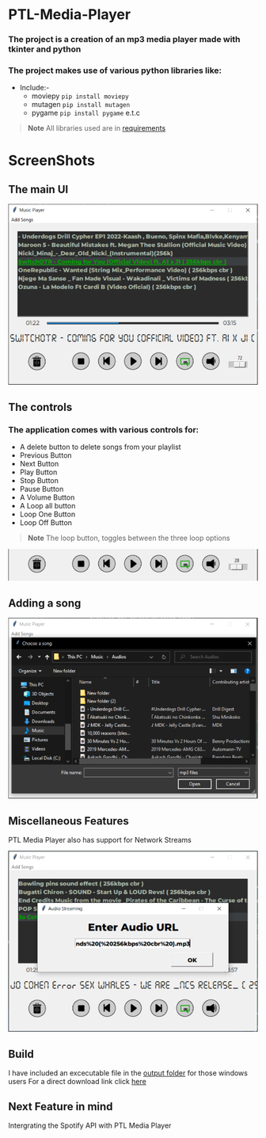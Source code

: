 # PTL-Media-Player
### The project is a creation of an mp3 media player made with tkinter and python
### The project makes use of various python libraries like:
- Include:-
  - moviepy  `pip install moviepy`
  - mutagen `pip install mutagen`
  - pygame `pip install pygame` e.t.c
> **Note** 
> All libraries used are in [requirements][libraries]

# ScreenShots
## The main UI

![UI...](screenshots/main-UI.PNG?raw=true "Optional Title")

## The controls
### The application comes with various controls for:
- A delete button to delete songs from your playlist
- Previous Button
- Next Button
- Play Button
- Stop Button
- Pause Button
- A Volume Button
- A Loop all button
- Loop One Button
- Loop Off Button
> **Note** 
> The loop button, toggles between the three loop options

![Controls...](screenshots/controls.PNG?raw=true "Optional Title")

## Adding a song

![AddSong...](screenshots/add-song.PNG?raw=true "Optional Title")

## Miscellaneous Features
PTL Media Player also has support for Network Streams

![Stream...](screenshots/stream.PNG?raw=true "Optional Title")

## Build
I have included an excecutable file in the [output folder][build] for those windows users
For a direct download link click [here][setup]

## Next Feature in mind
Intergrating the Spotify API with PTL Media Player

[libraries]: requirements.txt
[build]: output/setup.exe
[setup]: https://github.com/IdrisFallout/PTL-Media-Player/raw/master/output/setup.exe
